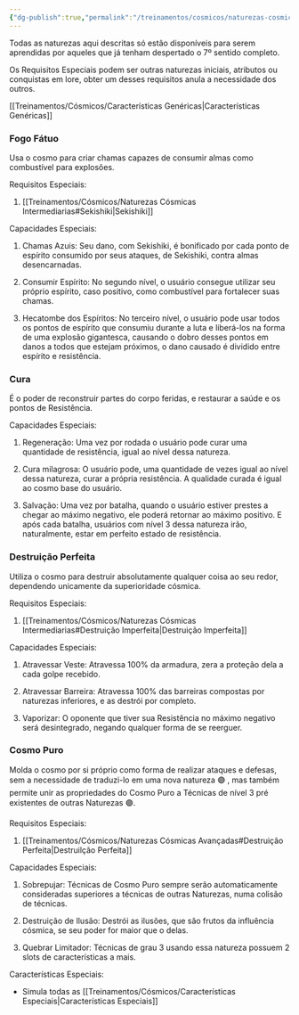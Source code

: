```yaml
---
{"dg-publish":true,"permalink":"/treinamentos/cosmicos/naturezas-cosmicas-avancadas/"}
---
```


Todas as naturezas aqui descritas só estão disponíveis para serem aprendidas por aqueles que já tenham despertado o 7º sentido completo.

Os Requisitos Especiais podem ser outras naturezas iniciais, atributos ou conquistas em lore, obter um desses requisitos anula a necessidade dos outros.

[[Treinamentos/Cósmicos/Características Genéricas\|Características Genéricas]]

### Fogo Fátuo

Usa o cosmo para criar chamas capazes de consumir almas como combustível para explosões.

Requisitos Especiais:

1. [[Treinamentos/Cósmicos/Naturezas Cósmicas Intermediarias#Sekishiki\|Sekishiki]]

Capacidades Especiais:

1. Chamas Azuis: Seu dano, com Sekishiki, é bonificado por cada ponto de espírito consumido por seus ataques, de Sekishiki, contra almas desencarnadas.

2. Consumir Espírito: No segundo nível, o usuário consegue utilizar seu próprio espírito, caso positivo, como combustível para fortalecer suas chamas.

3. Hecatombe dos Espíritos: No terceiro nível, o usuário pode usar todos os pontos de espírito que consumiu durante a luta e liberá-los na forma de uma explosão gigantesca, causando o dobro desses pontos em danos a todos que estejam próximos, o dano causado é dividido entre espírito e resistência.

### Cura

É o poder de reconstruir partes do corpo feridas, e restaurar a saúde e os pontos de Resistência.

Capacidades Especiais:

1. Regeneração: Uma vez por rodada o usuário pode curar uma quantidade de resistência, igual ao nível dessa natureza.

2. Cura milagrosa: O usuário pode, uma quantidade de vezes igual ao nível dessa natureza, curar a própria resistência. A qualidade curada é igual ao cosmo base do usuário.

3. Salvação: Uma vez por batalha, quando o usuário estiver prestes a chegar ao máximo negativo, ele poderá retornar ao máximo positivo. E após cada batalha, usuários com nível 3 dessa natureza irão, naturalmente, estar em perfeito estado de resistência.

### Destruição Perfeita

Utiliza o cosmo para destruir absolutamente qualquer coisa ao seu redor, dependendo unicamente da superioridade cósmica.

Requisitos Especiais:

1. [[Treinamentos/Cósmicos/Naturezas Cósmicas Intermediarias#Destruição Imperfeita\|Destruição Imperfeita]]

Capacidades Especiais:

1. Atravessar Veste: Atravessa 100% da armadura, zera a proteção dela a cada golpe recebido.
 
2. Atravessar Barreira: Atravessa 100% das barreiras compostas por naturezas inferiores, e as destrói por completo.

3. Vaporizar: O oponente que tiver sua Resistência no máximo negativo será desintegrado, negando qualquer forma de se reerguer.

### Cosmo Puro

Molda o cosmo por si próprio como forma de realizar ataques e defesas, sem a necessidade de traduzi-lo em uma nova natureza 🟣 , mas também permite unir as propriedades do Cosmo Puro a Técnicas de nível 3 pré existentes de outras Naturezas 🟣.

Requisitos Especiais:

1. [[Treinamentos/Cósmicos/Naturezas Cósmicas Avançadas#Destruição Perfeita\|Destruilção Perfeita]]

Capacidades Especiais:

1. Sobrepujar: Técnicas de Cosmo Puro sempre serão automaticamente consideradas superiores a técnicas de outras Naturezas, numa colisão de técnicas.

2. Destruição de Ilusão: Destrói as ilusões, que são frutos da influência cósmica, se seu poder for maior que o delas.  

3. Quebrar Limitador: Técnicas de grau 3 usando essa natureza possuem 2 slots de características a mais. 

Características Especiais:

* Simula todas as [[Treinamentos/Cósmicos/Características Especiais\|Características Especiais]]
